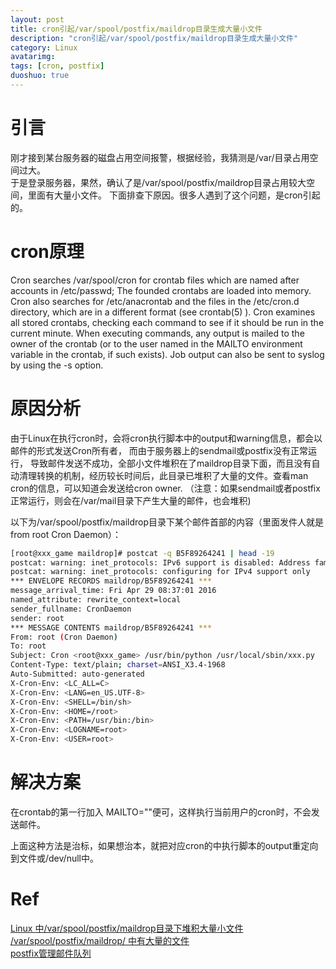 ```yaml
---
layout: post
title: cron引起/var/spool/postfix/maildrop目录生成大量小文件
description: "cron引起/var/spool/postfix/maildrop目录生成大量小文件"
category: Linux
avatarimg:
tags: [cron, postfix]
duoshuo: true
---
```


# 引言
刚才接到某台服务器的磁盘占用空间报警，根据经验，我猜测是/var/目录占用空间过大。  
于是登录服务器，果然，确认了是/var/spool/postfix/maildrop目录占用较大空间，里面有大量小文件。
下面排查下原因。很多人遇到了这个问题，是cron引起的。

# cron原理

> 
Cron  searches  /var/spool/cron  for crontab files which are named after accounts in /etc/passwd; The founded crontabs are loaded into memory.  Cron also searches for /etc/anacrontab
and the files in the /etc/cron.d directory, which are in a different format (see crontab(5) ).  Cron examines all stored crontabs, checking each command to see if it should be run in
the  current  minute.  When  executing  commands,  any  output  is mailed to the owner of the crontab (or to the user named in the MAILTO environment variable in the crontab, if such
exists).  Job output can also be sent to syslog by using the -s option.

# 原因分析
> 
由于Linux在执行cron时，会将cron执行脚本中的output和warning信息，都会以邮件的形式发送Cron所有者， 而由于服务器上的sendmail或postfix没有正常运行，
导致邮件发送不成功，全部小文件堆积在了maildrop目录下面，而且没有自动清理转换的机制，经历较长时间后，此目录已堆积了大量的文件。查看man cron的信息，可以知道会发送给cron owner.
（注意：如果sendmail或者postfix正常运行，则会在/var/mail目录下产生大量的邮件，也会堆积)

以下为/var/spool/postfix/maildrop目录下某个邮件首部的内容（里面发件人就是from root Cron Daemon）：

```bash
[root@xxx_game maildrop]# postcat -q B5F89264241 | head -19
postcat: warning: inet_protocols: IPv6 support is disabled: Address family not supported by protocol
postcat: warning: inet_protocols: configuring for IPv4 support only
*** ENVELOPE RECORDS maildrop/B5F89264241 ***
message_arrival_time: Fri Apr 29 08:37:01 2016
named_attribute: rewrite_context=local
sender_fullname: CronDaemon
sender: root
*** MESSAGE CONTENTS maildrop/B5F89264241 ***
From: root (Cron Daemon)
To: root
Subject: Cron <root@xxx_game> /usr/bin/python /usr/local/sbin/xxx.py
Content-Type: text/plain; charset=ANSI_X3.4-1968
Auto-Submitted: auto-generated
X-Cron-Env: <LC_ALL=C>
X-Cron-Env: <LANG=en_US.UTF-8>
X-Cron-Env: <SHELL=/bin/sh>
X-Cron-Env: <HOME=/root>
X-Cron-Env: <PATH=/usr/bin:/bin>
X-Cron-Env: <LOGNAME=root>
X-Cron-Env: <USER=root>

```    


# 解决方案

在crontab的第一行加入 MAILTO=""便可，这样执行当前用户的cron时，不会发送邮件。  

上面这种方法是治标，如果想治本，就把对应cron的中执行脚本的output重定向到文件或/dev/null中。

# Ref
[Linux 中/var/spool/postfix/maildrop目录下堆积大量小文件](http://blog.chinaunix.net/uid-26364035-id-3163574.html)  
[/var/spool/postfix/maildrop/ 中有大量的文件](http://bing2010.blog.51cto.com/1822459/1080074)  
[postfix管理邮件队列](http://51tech.blog.51cto.com/615380/340946)  


